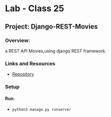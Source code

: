 
# Lab - Class 25

## Project: Django-REST-Movies


### Overview:

a REST API Movies,using django REST framework.



### Links and Resources

- [Repository](https://ibrahimnalmanaseer.github.io/Django-REST-Movies/)


### Setup


#### Run:

- `python3 manage.py runserver`


